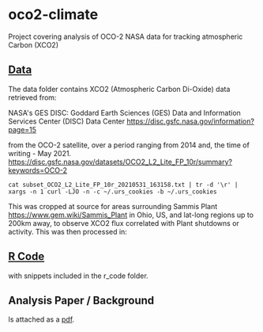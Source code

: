 # oco2-climate
Project covering analysis of OCO-2 NASA data for tracking atmospheric Carbon (XCO2)


## [Data](data/)
The data folder contains XCO2 (Atmospheric Carbon Di-Oxide) data retrieved from:

NASA's GES DISC:
Goddard Earth Sciences (GES) Data and Information Services Center (DISC) Data Center
https://disc.gsfc.nasa.gov/information?page=15

from the OCO-2 satellite, over a period ranging from 2014 and, the time of writing - May 2021.
https://disc.gsfc.nasa.gov/datasets/OCO2_L2_Lite_FP_10r/summary?keywords=OCO-2

```cat subset_OCO2_L2_Lite_FP_10r_20210531_163158.txt | tr -d '\r' | xargs -n 1 curl -LJO -n -c ~/.urs_cookies -b ~/.urs_cookies```

This was cropped at source for areas surrounding Sammis Plant 
https://www.gem.wiki/Sammis_Plant 
in Ohio, US, and lat-long regions up to 200km away, to observe XCO2 flux correlated with Plant 
shutdowns or activity. This was then processed in:

## [R Code](r_code/)
with snippets included in the r_code folder.  

## Analysis Paper / Background
Is attached as a [pdf](Analysis.pdf).

